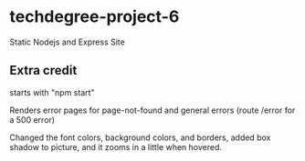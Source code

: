 # techdegree-project-6
Static Nodejs and Express Site

## Extra credit
starts with "npm start"

Renders error pages for page-not-found and general errors (route /error for a 500 error)

Changed the font colors, background colors, and borders, added box shadow to picture, and it zooms in a little when hovered.
